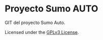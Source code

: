 # Proyecto Sumo AUTO

GIT del proyecto Sumo Auto.

Licensed under the [GPLv3 License](https://www.gnu.org/licenses/gpl-3.0.html).